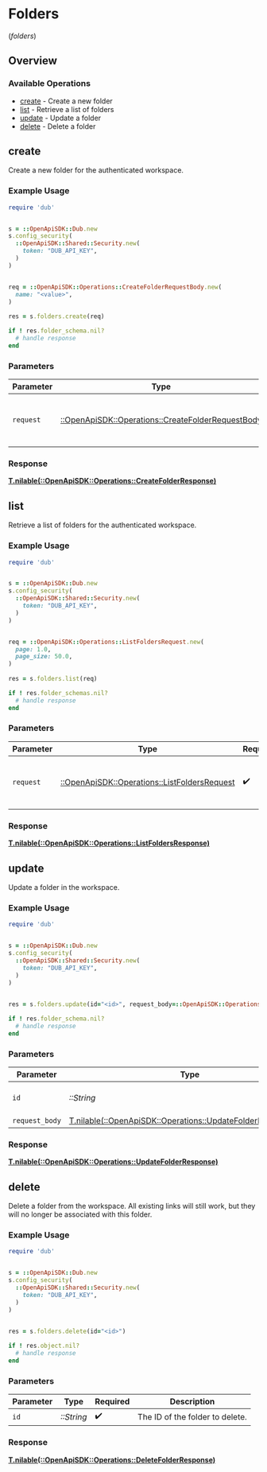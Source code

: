 # Folders
(*folders*)

## Overview

### Available Operations

* [create](#create) - Create a new folder
* [list](#list) - Retrieve a list of folders
* [update](#update) - Update a folder
* [delete](#delete) - Delete a folder

## create

Create a new folder for the authenticated workspace.

### Example Usage

```ruby
require 'dub'


s = ::OpenApiSDK::Dub.new
s.config_security(
  ::OpenApiSDK::Shared::Security.new(
    token: "DUB_API_KEY",
  )
)


req = ::OpenApiSDK::Operations::CreateFolderRequestBody.new(
  name: "<value>",
)
    
res = s.folders.create(req)

if ! res.folder_schema.nil?
  # handle response
end

```

### Parameters

| Parameter                                                                                               | Type                                                                                                    | Required                                                                                                | Description                                                                                             |
| ------------------------------------------------------------------------------------------------------- | ------------------------------------------------------------------------------------------------------- | ------------------------------------------------------------------------------------------------------- | ------------------------------------------------------------------------------------------------------- |
| `request`                                                                                               | [::OpenApiSDK::Operations::CreateFolderRequestBody](../../models/operations/createfolderrequestbody.md) | :heavy_check_mark:                                                                                      | The request object to use for the request.                                                              |

### Response

**[T.nilable(::OpenApiSDK::Operations::CreateFolderResponse)](../../models/operations/createfolderresponse.md)**



## list

Retrieve a list of folders for the authenticated workspace.

### Example Usage

```ruby
require 'dub'


s = ::OpenApiSDK::Dub.new
s.config_security(
  ::OpenApiSDK::Shared::Security.new(
    token: "DUB_API_KEY",
  )
)


req = ::OpenApiSDK::Operations::ListFoldersRequest.new(
  page: 1.0,
  page_size: 50.0,
)
    
res = s.folders.list(req)

if ! res.folder_schemas.nil?
  # handle response
end

```

### Parameters

| Parameter                                                                                     | Type                                                                                          | Required                                                                                      | Description                                                                                   |
| --------------------------------------------------------------------------------------------- | --------------------------------------------------------------------------------------------- | --------------------------------------------------------------------------------------------- | --------------------------------------------------------------------------------------------- |
| `request`                                                                                     | [::OpenApiSDK::Operations::ListFoldersRequest](../../models/operations/listfoldersrequest.md) | :heavy_check_mark:                                                                            | The request object to use for the request.                                                    |

### Response

**[T.nilable(::OpenApiSDK::Operations::ListFoldersResponse)](../../models/operations/listfoldersresponse.md)**



## update

Update a folder in the workspace.

### Example Usage

```ruby
require 'dub'


s = ::OpenApiSDK::Dub.new
s.config_security(
  ::OpenApiSDK::Shared::Security.new(
    token: "DUB_API_KEY",
  )
)

    
res = s.folders.update(id="<id>", request_body=::OpenApiSDK::Operations::UpdateFolderRequestBody.new())

if ! res.folder_schema.nil?
  # handle response
end

```

### Parameters

| Parameter                                                                                                          | Type                                                                                                               | Required                                                                                                           | Description                                                                                                        |
| ------------------------------------------------------------------------------------------------------------------ | ------------------------------------------------------------------------------------------------------------------ | ------------------------------------------------------------------------------------------------------------------ | ------------------------------------------------------------------------------------------------------------------ |
| `id`                                                                                                               | *::String*                                                                                                         | :heavy_check_mark:                                                                                                 | The ID of the folder to update.                                                                                    |
| `request_body`                                                                                                     | [T.nilable(::OpenApiSDK::Operations::UpdateFolderRequestBody)](../../models/operations/updatefolderrequestbody.md) | :heavy_minus_sign:                                                                                                 | N/A                                                                                                                |

### Response

**[T.nilable(::OpenApiSDK::Operations::UpdateFolderResponse)](../../models/operations/updatefolderresponse.md)**



## delete

Delete a folder from the workspace. All existing links will still work, but they will no longer be associated with this folder.

### Example Usage

```ruby
require 'dub'


s = ::OpenApiSDK::Dub.new
s.config_security(
  ::OpenApiSDK::Shared::Security.new(
    token: "DUB_API_KEY",
  )
)

    
res = s.folders.delete(id="<id>")

if ! res.object.nil?
  # handle response
end

```

### Parameters

| Parameter                       | Type                            | Required                        | Description                     |
| ------------------------------- | ------------------------------- | ------------------------------- | ------------------------------- |
| `id`                            | *::String*                      | :heavy_check_mark:              | The ID of the folder to delete. |

### Response

**[T.nilable(::OpenApiSDK::Operations::DeleteFolderResponse)](../../models/operations/deletefolderresponse.md)**

